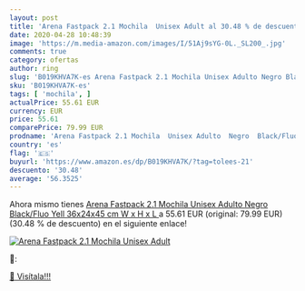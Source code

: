 ```yaml
---
layout: post
title: 'Arena Fastpack 2.1 Mochila  Unisex Adult al 30.48 % de descuento'
date: 2020-04-28 10:48:39
image: 'https://m.media-amazon.com/images/I/51Aj9sYG-0L._SL200_.jpg'
comments: true
category: ofertas
author: ring
slug: 'B019KHVA7K-es Arena Fastpack 2.1 Mochila Unisex Adulto Negro Black/Fluo...'
sku: 'B019KHVA7K-es'
tags: [ 'mochila', ]
actualPrice: 55.61 EUR
currency: EUR
price: 55.61
comparePrice: 79.99 EUR
prodname: 'Arena Fastpack 2.1 Mochila  Unisex Adulto  Negro  Black/Fluo Yell   36x24x45 cm  W x H x L '
country: 'es'
flag: '🇪🇸'
buyurl: 'https://www.amazon.es/dp/B019KHVA7K/?tag=tolees-21'
descuento: '30.48'
average: '56.3525'
---
```


Ahora mismo tienes [Arena Fastpack 2.1 Mochila  Unisex Adulto  Negro  Black/Fluo Yell   36x24x45 cm  W x H x L ](https://www.amazon.es/dp/B019KHVA7K/?tag=tolees-21) a 55.61 EUR (original: 79.99 EUR) (30.48 %  de descuento) en el siguiente enlace!

[![Arena Fastpack 2.1 Mochila  Unisex Adult](https://m.media-amazon.com/images/I/51Aj9sYG-0L._SL200_.jpg)](https://www.amazon.es/dp/B019KHVA7K/?tag=tolees-21)

🔎:


[🛒 Visítala!!!](https://www.amazon.es/dp/B019KHVA7K/?tag=tolees-21)
